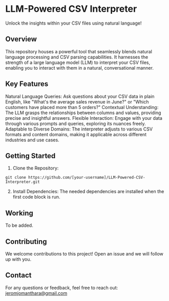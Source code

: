 # LLM-Powered CSV Interpreter

Unlock the insights within your CSV files using natural language!

## Overview

This repository houses a powerful tool that seamlessly blends natural language processing and CSV parsing capabilities. It harnesses the strength of a large language model (LLM) to interpret your CSV files, enabling you to interact with them in a natural, conversational manner.

## Key Features

Natural Language Queries: Ask questions about your CSV data in plain English, like "What's the average sales revenue in June?" or "Which customers have placed more than 5 orders?"
Contextual Understanding: The LLM grasps the relationships between columns and values, providing precise and insightful answers.
Flexible Interaction: Engage with your data through various prompts and queries, exploring its nuances freely.
Adaptable to Diverse Domains: The interpreter adjusts to various CSV formats and content domains, making it applicable across different industries and use cases.

## Getting Started

1. Clone the Repository:
```
git clone https://github.com/[your-username]/LLM-Powered-CSV-Interpreter.git
```

2. Install Dependencies:
   The needed dependencies are installed when the first code block is run.


## Working

To be added.

## Contributing

We welcome contributions to this project! Open an issue and we will follow up with you.


## Contact

For any questions or feedback, feel free to reach out:
jeromjomanthara@gmail.com
